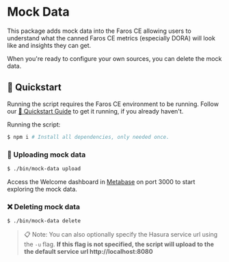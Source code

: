 # Mock Data
This package adds mock data into the Faros CE allowing users to understand what the canned Faros CE metrics (especially DORA) will look like and insights they can get.

When you're ready to configure your own sources, you can delete the mock data.

## :checkered_flag: Quickstart

Running the script requires the Faros CE environment to be running. Follow our [🏁 Quickstart Guide](https://community.faros.ai/docs/quickstart) to get it running, if you already haven't.


Running the script:
```sh
$ npm i # Install all dependencies, only needed once.
```

### :bullettrain_side: Uploading mock data
```sh
$ ./bin/mock-data upload
```

Access the Welcome dashboard in [Metabase](http://localhost:3000/dashboard/1) on port 3000 to start exploring the mock data.

### :x: Deleting mock data
```sh
$ ./bin/mock-data delete
```
> :clipboard: Note: You can also optionally specify the Hasura service url using the `-u` flag. **If this flag is not
specified, the script will upload to the the default service url http://localhost:8080**
